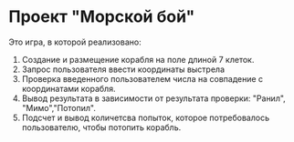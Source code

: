 # Проект "Морской бой"
Это игра, в которой реализовано:
<ol>
  <li>Создание и размещение корабля на поле длиной 7 клеток.</li>
<li>Запрос пользователя ввести координаты выстрела</li>
<li>Проверка введенного пользователем числа на совпадение с координатами корабля.</li>
<li>Вывод результата в зависимости от результата проверки: "Ранил", "Мимо","Потопил".</li>
<li>Подсчет и вывод количетсва попыток, которое потребовалось пользователю, чтобы потопить корабль.</li>
</ol>
